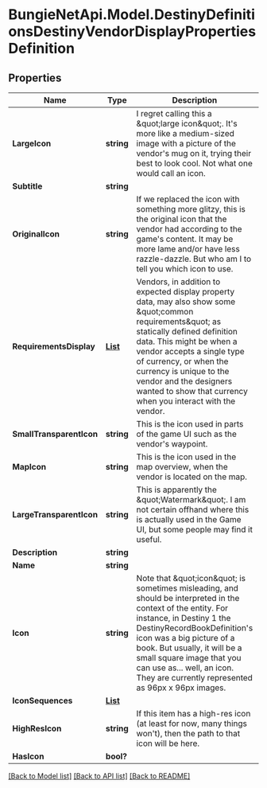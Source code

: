 # BungieNetApi.Model.DestinyDefinitionsDestinyVendorDisplayPropertiesDefinition
## Properties

Name | Type | Description | Notes
------------ | ------------- | ------------- | -------------
**LargeIcon** | **string** | I regret calling this a \&quot;large icon\&quot;. It&#39;s more like a medium-sized image with a picture of the vendor&#39;s mug on it, trying their best to look cool. Not what one would call an icon. | [optional] 
**Subtitle** | **string** |  | [optional] 
**OriginalIcon** | **string** | If we replaced the icon with something more glitzy, this is the original icon that the vendor had according to the game&#39;s content. It may be more lame and/or have less razzle-dazzle. But who am I to tell you which icon to use. | [optional] 
**RequirementsDisplay** | [**List<DestinyDefinitionsDestinyVendorRequirementDisplayEntryDefinition>**](DestinyDefinitionsDestinyVendorRequirementDisplayEntryDefinition.md) | Vendors, in addition to expected display property data, may also show some \&quot;common requirements\&quot; as statically defined definition data. This might be when a vendor accepts a single type of currency, or when the currency is unique to the vendor and the designers wanted to show that currency when you interact with the vendor. | [optional] 
**SmallTransparentIcon** | **string** | This is the icon used in parts of the game UI such as the vendor&#39;s waypoint. | [optional] 
**MapIcon** | **string** | This is the icon used in the map overview, when the vendor is located on the map. | [optional] 
**LargeTransparentIcon** | **string** | This is apparently the \&quot;Watermark\&quot;. I am not certain offhand where this is actually used in the Game UI, but some people may find it useful. | [optional] 
**Description** | **string** |  | [optional] 
**Name** | **string** |  | [optional] 
**Icon** | **string** | Note that \&quot;icon\&quot; is sometimes misleading, and should be interpreted in the context of the entity. For instance, in Destiny 1 the DestinyRecordBookDefinition&#39;s icon was a big picture of a book.  But usually, it will be a small square image that you can use as... well, an icon.  They are currently represented as 96px x 96px images. | [optional] 
**IconSequences** | [**List<DestinyDefinitionsCommonDestinyIconSequenceDefinition>**](DestinyDefinitionsCommonDestinyIconSequenceDefinition.md) |  | [optional] 
**HighResIcon** | **string** | If this item has a high-res icon (at least for now, many things won&#39;t), then the path to that icon will be here. | [optional] 
**HasIcon** | **bool?** |  | [optional] 

[[Back to Model list]](../README.md#documentation-for-models) [[Back to API list]](../README.md#documentation-for-api-endpoints) [[Back to README]](../README.md)

